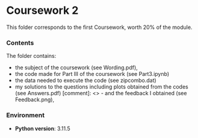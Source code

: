 # Coursework 2

This folder corresponds to the first Coursework, worth 20% of the module.

### Contents

The folder contains:
- the subject of the coursework (see Wording.pdf),
- the code made for Part III of the coursework (see Part3.ipynb)
- the data needed to execute the code (see zipcombo.dat)
- my solutions to the questions including plots obtained from the codes (see Answers.pdf)
[comment]: <> - and the feedback I obtained (see Feedback.png),

### Environment

- **Python version**: 3.11.5